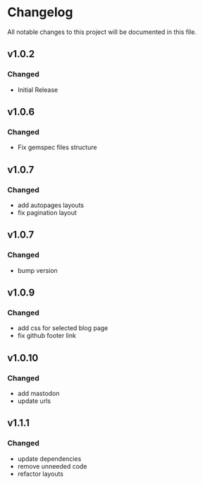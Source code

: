 # Changelog
All notable changes to this project will be documented in this file.

## v1.0.2
### Changed
 - Initial Release

## v1.0.6
### Changed
 - Fix gemspec files structure

## v1.0.7
### Changed
 - add autopages layouts
 - fix pagination layout

## v1.0.7
### Changed
 - bump version

## v1.0.9
### Changed
 - add css for selected blog page
 - fix github footer link

## v1.0.10
### Changed
 - add mastodon
 - update urls

## v1.1.1
### Changed
 - update dependencies
 - remove unneeded code
 - refactor layouts